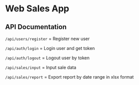 # Web Sales App

## API Documentation

`/api/users/register` = Register new user

`/api/auth/login` = Login user and get token

`/api/auth/logout` = Logout user by token

`/api/sales/input` = Input sale data

`/api/sales/report` = Export report by date range in xlsx format
